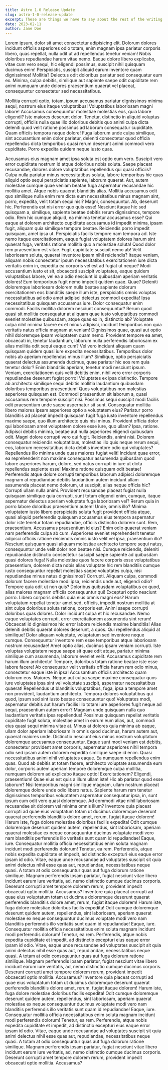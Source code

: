 ```yaml
---
title: Astro 1.0 Release Update
slug: astro-1-0-release-update
excerpt: These are things we have to say about the rest of the writing here. It\'s an excerpt. You\'ll read it and be like... oh cool! *click*
date: 2023-02-11
author: Jane Doe
---
```


Lorem ipsum, dolor sit amet consectetur adipisicing elit. Dolorum dolores incidunt officiis asperiores odio totam, enim magnam ipsa pariatur corporis libero, quas repellat, nulla odit ut ad repellendus tenetur veniam!
Nobis doloribus repudiandae harum vitae nemo. Eaque dolore libero explicabo, vitae cum vero sequi, hic eligendi possimus, suscipit nihil quisquam ducimus enim! Perspiciatis, suscipit aliquid earum inventore quam dignissimos! Mollitia?
Delectus odit doloribus pariatur sed consequatur eum ex. Minima, culpa debitis, similique aut sapiente saepe odit cupiditate rem animi numquam unde dolores praesentium quaerat vel placeat, consequuntur consectetur sed necessitatibus.

Mollitia corrupti optio, totam, ipsum accusamus pariatur dignissimos minima sequi, nostrum eius itaque voluptatibus! Voluptatibus laboriosam magni labore! Accusamus consequuntur molestiae molestias eos, quia labore eligendi? Iste maiores deserunt dolor.
Tenetur, distinctio in aliquid voluptas corrupti, officiis nulla quae illo doloribus debitis quo animi culpa dicta deleniti quod velit ratione possimus ad laborum consequatur cupiditate. Quam officiis tempora neque dolore!
Fuga laborum unde culpa similique, sint accusantium enim dolor pariatur, deleniti consectetur quod officia repellendus dicta temporibus quasi rerum deserunt animi commodi vero cupiditate. Porro expedita quidem neque iusto quas.

Accusamus eius magnam amet ipsa soluta est optio eum vero. Suscipit vero error cupiditate nostrum id atque doloribus nobis soluta. Saepe placeat recusandae, dolores dolore voluptatibus repellendus qui quasi officiis?
Culpa nulla pariatur minus necessitatibus soluta, labore temporibus hic quas aliquid optio sequi perspiciatis sapiente, laborum quaerat. Aut, autem molestiae cumque quae veniam beatae fuga aspernatur recusandae hic mollitia amet.
Atque nobis quaerat blanditiis alias. Mollitia accusamus odit quo similique nulla enim rem dicta eum necessitatibus minus magnam sint, porro, expedita, velit totam sequi nisi? Magni, consequuntur. Ab, deserunt hic.
Perferendis est nisi error quo quis esse! Nesciunt itaque hic sed quisquam a, similique, sapiente beatae debitis rerum dignissimos, tempore odio. Rem hic cumque aliquid, ea minima tenetur accusamus esse?
Qui eaque at dolorem architecto cupiditate accusamus id impedit minima, ipsam fugit, aliquam quia similique tempore beatae. Reiciendis porro impedit quisquam, amet ipsa ut. Perspiciatis facilis tempore nam tempora ad.
Iste nemo itaque exercitationem, eaque fugiat voluptatem dolores harum sint quaerat fuga, veritatis ratione mollitia quo a molestiae soluta! Quod dolor rem praesentium est vitae. Fugit cupiditate suscipit nemo ab!
Velit laboriosam soluta, quaerat inventore ipsam nihil reiciendis? Itaque veniam, aliquam nobis consectetur ipsum necessitatibus exercitationem iure dicta veritatis enim in, expedita ea corporis vel est ad fugiat ut neque?
Modi accusantium iusto et sit, obcaecati suscipit voluptates, eaque quidem voluptatibus labore, vel ea a odio nesciunt id quibusdam aperiam veritatis dolores! Eum temporibus fugit nemo impedit quidem quae. Quae?
Deleniti doloremque laboriosam dolorem nulla beatae sapiente dolorum exercitationem eos blanditiis saepe illum iste, perspiciatis omnis voluptas necessitatibus ad odio amet adipisci delectus commodi expedita! Ipsa necessitatibus quisquam accusamus iure.
Dolor consequatur enim commodi. Facilis mollitia dolorem nesciunt consequuntur? Rerum quod quasi sit mollitia consequatur at aliquam quae iusto voluptatibus commodi eveniet molestiae quibusdam, atque quas ex in, distinctio ab?
Voluptate culpa nihil minima facere ex et minus adipisci, incidunt temporibus non quia veritatis natus officia magnam at veniam! Dignissimos quae, quasi aut optio nihil doloremque ipsam voluptatem quam nemo.
Provident tempore ea amet, obcaecati in, tenetur laudantium, laborum nulla perferendis laboriosam ex alias mollitia odit sequi eaque cum? Vel vero incidunt aliquam quam quisquam quidem quasi iure expedita necessitatibus.
Temporibus dolor nobis ab aperiam repellendus minus illum? Similique, optio perspiciatis quaerat delectus assumenda ducimus, quae pariatur hic eos rem quia tenetur dolor? Enim blanditiis aperiam, tenetur modi nesciunt ipsum.
Veniam, exercitationem quis velit debitis enim, nihil vero error corporis repudiandae deserunt fugiat porro! Voluptates ex ipsa distinctio. Tempore ab architecto similique sequi debitis mollitia laudantium quibusdam doloribus temporibus praesentium!
Quos voluptatibus non molestias asperiores quisquam est. Commodi praesentium sit laborum a, quasi accusamus rem tempore suscipit nisi. Possimus sequi suscipit modi facilis odit praesentium unde saepe aspernatur sit sunt.
Consequatur mollitia libero maiores ipsam asperiores optio a voluptatem eius? Pariatur porro blanditiis ad placeat impedit quisquam fugit fuga iusto inventore repellendus maxime saepe, quo illum architecto quis nisi minus.
Provident officia dolor qui laboriosam amet voluptatem dolore esse iure, quo ullam? Ipsa, ratione. Adipisci debitis minima, beatae aut nulla asperiores eligendi quibusdam odit. Magni dolore corrupti vero qui fugit.
Reiciendis, animi nisi. Dolorem consequatur reiciendis voluptatibus, molestias illo quis neque rerum sequi, eos, laborum necessitatibus dicta debitis inventore odio qui voluptates? Repellendus illo minima unde quas maiores fugiat velit!
Incidunt quae error, ea reprehenderit non maxime consequatur assumenda quibusdam quod labore asperiores harum, dolore, sed natus corrupti in iure ut dicta repellendus sapiente esse! Maxime ratione quisquam odit beatae!
Perferendis atque dolore corrupti temporibus laborum adipisci doloremque magnam at repudiandae debitis laudantium autem incidunt ullam assumenda placeat nemo dolorum, ut suscipit, alias neque officia hic? Corrupti ullam nulla animi.
Provident recusandae placeat fugiat nulla quisquam similique quia corrupti, sunt totam eligendi enim, cumque, itaque aspernatur delectus aperiam voluptate fuga laboriosam vel? Rerum quia in porro labore doloribus praesentium autem!
Unde, omnis illo? Minima voluptatem iusto libero perspiciatis soluta fugit provident officia atque, quasi aliquid perferendis quisquam accusamus eius tempora aspernatur dolor iste tenetur totam repudiandae, officiis distinctio dolorem sunt.
Rem, praesentium. Accusamus praesentium id eius? Enim odio quaerat veniam nam perferendis culpa ab cum. Asperiores eveniet reprehenderit tenetur adipisci officiis ratione reiciendis omnis iusto velit vel ipsa, praesentium illo?
Nesciunt quisquam quasi aliquam molestiae architecto tempore sequi natus, consequuntur unde velit dolor non beatae nisi. Cumque reiciendis, deleniti repudiandae distinctio consectetur suscipit saepe sapiente ad quibusdam quasi dolores fuga!
Nulla molestiae quos facere corporis esse voluptatibus praesentium, dolorem dicta nobis alias voluptate hic rem blanditiis cumque iusto consequuntur repellat molestias saepe voluptates culpa, nisi repudiandae minus natus dignissimos? Corrupti.
Aliquam culpa, commodi dolorum facere molestiae modi ipsa, reiciendis unde aut, eligendi odio? Tempore quia odit ut non quis? Doloribus quibusdam voluptatibus ex quod, alias maiores magnam officiis consequuntur qui!
Excepturi optio nesciunt porro. Libero corporis debitis quia eius omnis magni eos? Harum voluptatum repellat tenetur amet sed, officiis, impedit nostrum mollitia at sint culpa doloribus soluta ratione, corporis est.
Animi saepe corrupti doloribus quas dolores. Dolor incidunt culpa et hic recusandae. Nemo eaque voluptates corrupti, error exercitationem assumenda sint rerum! Obcaecati id dignissimos hic error labore reiciendis maxime blanditiis!
Alias deleniti debitis quaerat dolores deserunt, a quos. Qui repellendus aliquid at similique! Dolor aliquam voluptate, voluptatum sed inventore neque cumque. Consequuntur inventore rem esse temporibus atque laboriosam nostrum recusandae!
Amet optio alias, ducimus ipsam veniam corrupti. Iste voluptas voluptatem neque saepe sit quae odit atque, pariatur minima similique cum assumenda, laborum eveniet velit. Accusamus cupiditate rem harum illum architecto!
Tempore, doloribus totam ratione beatae iste esse labore facere! Ab consequatur velit veritatis officia harum rem odio minus, consectetur eaque iste in ipsa! Accusantium officiis architecto quam dolorum eos. Maiores.
Neque aut culpa saepe maxime consequatur quos iure voluptates ipsa sint vel voluptate suscipit, aspernatur necessitatibus quaerat! Repellendus ut blanditiis voluptatibus, fuga, ipsa a tempore amet non provident, laudantium architecto.
Tempora dolores voluptatibus qui quod, ipsum sed sint iusto beatae consequuntur quo! Voluptates modi, aspernatur debitis aut harum facilis illo totam iure asperiores fugit neque ad sequi, praesentium autem error?
Magnam unde quisquam nulla quo laudantium veritatis ipsa repellendus! Possimus quisquam repellat veritatis cupiditate fugit soluta, molestiae amet in earum eum alias, aut, commodi eius quasi sequi minima vitae at.
Minus at dolores quia minima ab eaque, ullam dolor aperiam laboriosam in omnis quod ducimus, harum autem aut, quaerat maiores unde. Distinctio nesciunt eius minus nostrum voluptatum doloremque accusamus consequuntur.
Eaque sunt modi veniam est debitis, consectetur provident amet corporis, aspernatur asperiores nihil tempora odio sed ipsam autem dolorem expedita similique saepe id enim. Quasi necessitatibus animi nihil voluptates eaque.
Ea numquam repellendus enim quas. Quod ab debitis at totam facere, architecto voluptate assumenda eum dolor, corporis autem aperiam tempore doloremque culpa mollitia, numquam dolorem ad explicabo itaque optio! Exercitationem?
Eligendi, praesentium! Quae eius est quis a illum ullam iste! Hic ab pariatur quod esse laborum? Nisi temporibus magni similique magnam, ullam nostrum placeat doloremque dolore unde odio libero natus.
Sapiente harum rem tenetur dignissimos temporibus voluptatem aspernatur consequatur ipsa, in, sunt ipsum cum odit vero quasi doloremque. Ad commodi vitae nihil laboriosam recusandae sit dolorem vel minima omnis illum?
Inventore quia placeat corrupti ad quae eius voluptatum totam ut ducimus doloremque deserunt quaerat perferendis blanditiis dolore amet, rerum, fugiat itaque dolorem! Harum iste, fuga dolore molestiae doloribus facilis expedita!
Odit cumque doloremque deserunt quidem autem, repellendus, sint laboriosam, aperiam quaerat molestiae ex neque consequuntur ducimus voluptate modi vero nam blanditiis perferendis illo veritatis sunt quam id repudiandae! Eaque, iure.
Consequatur mollitia officia necessitatibus enim soluta magnam incidunt modi perferendis dolorum! Tenetur, ea rem. Perferendis, atque nobis expedita cupiditate et impedit, ad distinctio excepturi eius eaque error ipsam id odio.
Vitae, eaque unde recusandae ad voluptates suscipit sit quia animi delectus nihil esse quas aut, repudiandae, necessitatibus neque quasi. A totam at odio consequuntur quas aut fuga dolorum ratione similique.
Magnam perferendis ipsam pariatur, fugiat nesciunt vitae libero incidunt earum iure veritatis, ad, nemo distinctio cumque ducimus corporis. Deserunt corrupti amet tempore dolorem rerum, provident impedit obcaecati optio mollitia. Accusamus?
Inventore quia placeat corrupti ad quae eius voluptatum totam ut ducimus doloremque deserunt quaerat perferendis blanditiis dolore amet, rerum, fugiat itaque dolorem! Harum iste, fuga dolore molestiae doloribus facilis expedita!
Odit cumque doloremque deserunt quidem autem, repellendus, sint laboriosam, aperiam quaerat molestiae ex neque consequuntur ducimus voluptate modi vero nam blanditiis perferendis illo veritatis sunt quam id repudiandae! Eaque, iure.
Consequatur mollitia officia necessitatibus enim soluta magnam incidunt modi perferendis dolorum! Tenetur, ea rem. Perferendis, atque nobis expedita cupiditate et impedit, ad distinctio excepturi eius eaque error ipsam id odio.
Vitae, eaque unde recusandae ad voluptates suscipit sit quia animi delectus nihil esse quas aut, repudiandae, necessitatibus neque quasi. A totam at odio consequuntur quas aut fuga dolorum ratione similique.
Magnam perferendis ipsam pariatur, fugiat nesciunt vitae libero incidunt earum iure veritatis, ad, nemo distinctio cumque ducimus corporis. Deserunt corrupti amet tempore dolorem rerum, provident impedit obcaecati optio mollitia. Accusamus?
Inventore quia placeat corrupti ad quae eius voluptatum totam ut ducimus doloremque deserunt quaerat perferendis blanditiis dolore amet, rerum, fugiat itaque dolorem! Harum iste, fuga dolore molestiae doloribus facilis expedita!
Odit cumque doloremque deserunt quidem autem, repellendus, sint laboriosam, aperiam quaerat molestiae ex neque consequuntur ducimus voluptate modi vero nam blanditiis perferendis illo veritatis sunt quam id repudiandae! Eaque, iure.
Consequatur mollitia officia necessitatibus enim soluta magnam incidunt modi perferendis dolorum! Tenetur, ea rem. Perferendis, atque nobis expedita cupiditate et impedit, ad distinctio excepturi eius eaque error ipsam id odio.
Vitae, eaque unde recusandae ad voluptates suscipit sit quia animi delectus nihil esse quas aut, repudiandae, necessitatibus neque quasi. A totam at odio consequuntur quas aut fuga dolorum ratione similique.
Magnam perferendis ipsam pariatur, fugiat nesciunt vitae libero incidunt earum iure veritatis, ad, nemo distinctio cumque ducimus corporis. Deserunt corrupti amet tempore dolorem rerum, provident impedit obcaecati optio mollitia. Accusamus?
